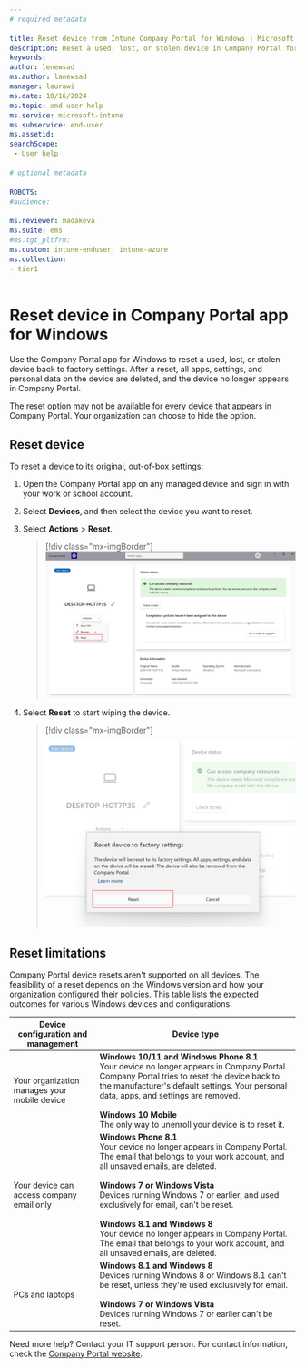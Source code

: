 ```yaml
---
# required metadata

title: Reset device from Intune Company Portal for Windows | Microsoft Docs
description: Reset a used, lost, or stolen device in Company Portal for Windows.
keywords:
author: lenewsad
ms.author: lanewsad
manager: laurawi
ms.date: 10/16/2024
ms.topic: end-user-help
ms.service: microsoft-intune
ms.subservice: end-user
ms.assetid: 
searchScope:
 - User help

# optional metadata

ROBOTS:  
#audience:

ms.reviewer: madakeva
ms.suite: ems
#ms.tgt_pltfrm:
ms.custom: intune-enduser; intune-azure
ms.collection:
- tier1
---
```



# Reset device in Company Portal app for Windows  

Use the Company Portal app for Windows to reset a used, lost, or stolen device back to factory settings. After a reset, all apps, settings, and personal data on the device are deleted, and the device no longer appears in Company Portal.  

The reset option may not be available for every device that appears in Company Portal. Your organization can choose to hide the option.  

## Reset device   
To reset a device to its original, out-of-box settings:  

1. Open the Company Portal app on any managed device and sign in with your work or school account.
2. Select **Devices**, and then select the device you want to reset.  
3. Select **Actions** > **Reset**.    

   > [!div class="mx-imgBorder"]
   > ![Example screenshot of the Company Portal app for Windows highlighting the Reset option.](./media/reset-device-company-portal-windows/company-portal-windows-reset.png)  

4. Select **Reset** to start wiping the device.   

   > [!div class="mx-imgBorder"]
   > ![Example screenshot of the Company Portal app for Windows highlighting the confirmation message and final Reset button.](./media/reset-device-company-portal-windows/company-portal-windows-reset-confirmation.png) 

## Reset limitations  
Company Portal device resets aren't supported on all devices. The feasibility of a reset depends on the Windows version and how your organization configured their policies. This table lists the expected outcomes for various Windows devices and configurations.  

|Device configuration and management|Device type|
|---------------------------------------|---------------|
|Your organization manages your mobile device|**Windows 10/11 and Windows Phone 8.1**</br>Your device no longer appears in Company Portal. Company Portal tries to reset the device back to the manufacturer's default settings. Your personal data, apps, and settings are removed. <br /><br />**Windows 10 Mobile**</br>The only way to unenroll your device is to reset it.|
|Your device can access company email only|**Windows Phone 8.1**<br />Your device no longer appears in Company Portal. The email that belongs to your work account, and all unsaved emails, are deleted.<br /><br />**Windows 7 or Windows Vista**<br /> Devices running Windows 7 or earlier, and used exclusively for email, can't be reset. <br /><br />**Windows 8.1 and Windows 8**<br />Your device no longer appears in Company Portal. The email that belongs to your work account, and all unsaved emails, are deleted.|
|PCs and laptops|**Windows 8.1 and Windows 8**<br /> Devices running Windows 8 or Windows 8.1 can't be reset, unless they're used exclusively for email.<br /><br />**Windows 7 or Windows Vista**<br />Devices running Windows 7 or earlier can't be reset.|  

Need more help? Contact your IT support person. For contact information, check the [Company Portal website](https://go.microsoft.com/fwlink/?linkid=2010980).  

